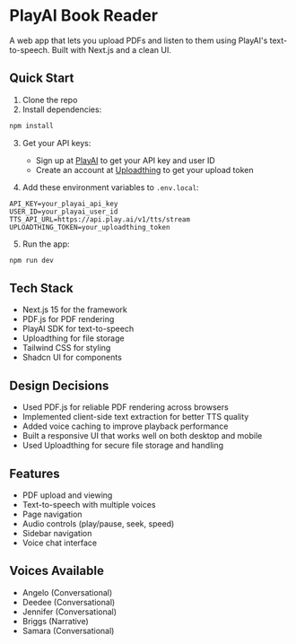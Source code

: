 # PlayAI Book Reader

A web app that lets you upload PDFs and listen to them using PlayAI's text-to-speech. Built with Next.js and a clean UI.

## Quick Start

1. Clone the repo
2. Install dependencies:
```bash
npm install
```

3. Get your API keys:
   - Sign up at [PlayAI](https://play.ai) to get your API key and user ID
   - Create an account at [Uploadthing](https://uploadthing.com) to get your upload token

4. Add these environment variables to `.env.local`:
```env
API_KEY=your_playai_api_key
USER_ID=your_playai_user_id
TTS_API_URL=https://api.play.ai/v1/tts/stream
UPLOADTHING_TOKEN=your_uploadthing_token
```

5. Run the app:
```bash
npm run dev
```

## Tech Stack

- Next.js 15 for the framework
- PDF.js for PDF rendering
- PlayAI SDK for text-to-speech
- Uploadthing for file storage
- Tailwind CSS for styling
- Shadcn UI for components

## Design Decisions

- Used PDF.js for reliable PDF rendering across browsers
- Implemented client-side text extraction for better TTS quality
- Added voice caching to improve playback performance
- Built a responsive UI that works well on both desktop and mobile
- Used Uploadthing for secure file storage and handling

## Features

- PDF upload and viewing
- Text-to-speech with multiple voices
- Page navigation
- Audio controls (play/pause, seek, speed)
- Sidebar navigation
- Voice chat interface

## Voices Available

- Angelo (Conversational)
- Deedee (Conversational)
- Jennifer (Conversational)
- Briggs (Narrative)
- Samara (Conversational)
